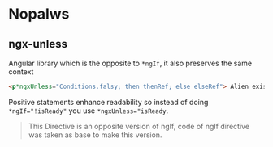 # Nopalws

## ngx-unless

Angular library which is the opposite to `*ngIf`, it also preserves the same context

```html
<p*ngxUnless="Conditions.falsy; then thenRef; else elseRef"> Alien exists</p>
```

Positive statements enhance readability so instead of doing `*ngIf="!isReady"` you use `*ngxUnless="isReady`.

> This Directive is an opposite version of ngIf, code of ngIf directive was taken as base to make this version.
